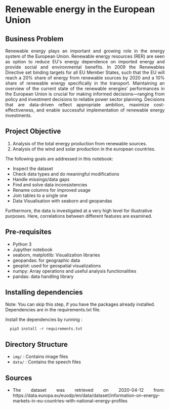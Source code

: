 # Renewable energy in the European Union


## Business Problem 
<p align="justify"> Renewable energy plays an important and growing role in the energy system of the European Union. Renewable energy resources (RER) are seen as option to reduce EU's energy dependence on imported energy and provide social and environmental benefits. In 2009 the Renewables Directive set binding targets for all EU Member States, such that the EU will reach a 20% share of energy from renewable sources by 2020 and a 10% share of renewable energy specifically in the transport. Maintaining an overview of the current state of the renewable energies' performances in the European Union is crucial for making informed decisions—ranging from policy and investment decisions to reliable power sector planning. Decisions that are data-driven reflect appropriate ambition, maximize cost- effectiveness, and enable successful implementation of renewable energy investments. </p>

## Project Objective 
1. Analysis of the total energy production from renewable sources.
2. Analysis of the wind and solar production in the european countries.

The following goals are addressed in this notebook:

* Inspect the dataset
* Check data types and do meaningful modifications
* Handle missings/data gaps
* Find and solve data inconsistencies
* Rename columns for improved usage
* Join tables to a single one
* Data Visualisation with seaborn and geopandas

Furthermore, the data is investigated at a very high level for illustrative purposes. Here, correlations between different features are examined.


## Pre-requisites

* Python 3
* Jupyther notebook 
* seaborn, matplotlib: Visualization libraries
* geopandas: for geographic data
* geoplot:  used for geospatial visualizations
* numpy: Array operations and useful analysis functionalities
* pandas: data handling library

## Installing dependencies

Note: You can skip this step, if you have the  packages already installed.
Dependencies are in the requirements.txt file.

Install the dependencies by running : 

```
  pip3 install -r requirements.txt 
```

## Directory Structure

* `img/` : Contains image files
* `data/` :  Contains the speech files 


## Sources 
* <p align="justify"> The dataset was retrieved on 2020-04-12 from:  https://data.europa.eu/euodp/en/data/dataset/information-on-energy-markets-in-eu-countries-with-national-energy-profiles </p>

